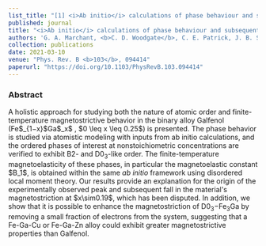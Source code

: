 ```yaml
---
list_title: "[1] <i>Ab initio</i> calculations of phase behaviour and subsequent magnetostriciton in Fe<sub>1-x</sub>Ga<sub>x</sub> within the disordered local moment picture"
published: journal
title: "<i>Ab initio</i> calculations of phase behaviour and subsequent magnetostriciton in Fe<sub>1-x</sub>Ga<sub>x</sub> within the disordered local moment picture"
authors: 'G. A. Marchant, <b>C. D. Woodgate</b>, C. E. Patrick, J. B. Staunton'
collection: publications
date: 2021-03-10
venue: "Phys. Rev. B <b>103</b>, 094414"
paperurl: "https://doi.org/10.1103/PhysRevB.103.094414"
---
```


<h3>Abstract</h3>
A holistic approach for studying both the nature of atomic order and finite-temperature magnetostrictive behavior in the binary alloy Galfenol (Fe$_{1−x}$Ga$_x$ , $0 \leq x \leq 0.25$) is presented. The phase behavior is studied via atomistic modeling with inputs from ab initio calculations, and the ordered phases of interest at nonstoichiometric concentrations are verified to exhibit B2- and D0<sub>3</sub>-like order. The finite-temperature magnetoelasticity of these phases, in particular the magnetoelastic constant $B_1$, is obtained within the same <i>ab initio</i> framework using disordered local moment theory. Our results provide an explanation for the origin of the experimentally observed peak and subsequent fall in the material's magnetostriction at $x\sim0.19$, which has been disputed. In addition, we show that it is possible to enhance the magnetostriction of D0<sub>3</sub>−Fe<sub>3</sub>Ga by removing a small fraction of electrons from the system, suggesting that a Fe-Ga-Cu or Fe-Ga-Zn alloy could exhibit greater magnetostrictive properties than Galfenol.

